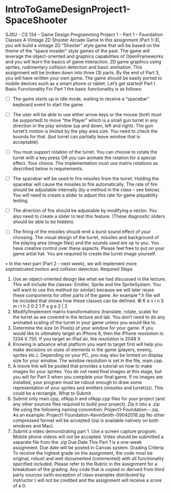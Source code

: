# IntroToGameDesignProject1-SpaceShooter
SJSU - CS 134 – Game Design Programming Project 1 – Part 1 – Foundation Classes
A Vintage 2D Shooter Arcade Game
In this assignment (Part 1-3), you will build a vintage 2D “Shooter” style
game that will be based on the theme of the “space invader” style games
of the past. The game will leverage the object-oriented and graphics
capabilities of OpenFrameworks and you will learn the basics of game
interaction, 2D game graphics using sprites, rudimentary collision
detection and basic animation. This assignment will be broken down into
three (3) parts. By the end of Part 3, you will have written your own game.
The game should be easily ported to mobile devices such as a smart phone
or tablet. Let’s get started!
Part I Basic Functionality
For Part 1 the basic functionality is as follows:
- [ ] The game starts up in idle mode, waiting to receive a “spacebar”
keyboard event to start the game.
- [ ] The user will be able to use either arrow keys or the mouse (both
must be supported) to move “the Player” which is a small gun
turret in any direction in the play window (up and down, left and
right). The gun turret’s motion is limited by the play area size. You
need to check the bounds for that. (but turret can partially leave
window that is acceptable).
- [ ]  You must support rotation of the turret. You can choose to rotate the turret with a key press OR you can
animate the rotation for a special effect. Your choice. The implementation must use matrix rotations as
described below in requirements.
- [ ]  The spacebar will be used to fire missiles from the turret. Holding the spacebar will cause the missiles to
fire automatically. The rate of fire should be adjustable internally (by a method in the class – see
below). You will need to create a slider to adjust this rate for game playability testing.
- [ ]  The direction of fire should be adjustable by modifying a vector. You also need to create a slider to test
this feature. (These diagnostic sliders should be able to be hidden).
- [ ]  The firing of the missiles should emit a burst sound effect of your choosing.
The visual design of the turret, missiles and background of the playing area (image files) and the sounds
used are up to you. You have creative control over these aspects. Please feel free to put on your game
artist hat. You are required to create the turret image yourself.


• In the next part (Part 2 – next week), we will implement more sophisticated motion and collision
detection.
Required Steps
1. Use an object-oriented design like what we had discussed in the lecture. This will include the classes:
Emitter, Sprite and the SpriteSystem. You will want to use this method (or similar) because we will later
reuse these components for other parts of the game. An example *.h file will be included that shows
how these classes can be defined. 
© K e v i n S m i t h 2 0 2 1 P a g e 2 | 2
2. Modify/Implement matrix transformations (translate, rotate, scale) for the turret as we covered in the
lecture and lab. You don’t need to do any animated scaling of the turret in your game unless you would
like to.
3. Determine the size (in Pixels) of your window for your game. If you would like to ultimately target an
iPhone 6, then the iPhone resolution is: 1334 X 750. If you target an iPad air, the resolution is 2048 X
1536. Knowing in advance what platform you want to target first will help you make decisions on sizes
of elements in the game (players, enemy, sprites etc.). Depending on your PC, you may also be limited
on display size for your window. The window resolution is set in the file, main.cpp.
4. A movie link will be posted that provides a tutorial on how to make images for your sprites. You do not
need final images at this stage, but you will for Part 3 when you complete your final game. If no images
are installed, your program must be robust enough to draw some representation of your sprites and
emitters (missiles and turret(s)). This could be a rectangle.
What to Submit
1. Submit only main.cpp, ofApp.h and ofApp.cpp files for your project (and any other sources files required
to build your project). Zip it into a .zip file using the following naming convention:
 Project1-Foundation-<your name>-<date>.zip.
As an example:
Project1-Foundation-KevinSmith-09042018.zip
No other compressed format will be accepted (zip is available natively on both windows and Mac).
2. Submit a video demonstrating part 1. Use a screen capture program. Mobile phone videos will not be
accepted. Video should be submitted a separate file from the .zip
Due Date
This Part 1 is a one-week assignment. Due date will be posted in Canvas system.
Grading Criteria
To receive the highest grade on the assignment, the code most be original, robust and well documented
(commented) with all functionality specified included. Please refer to the Rubric in the assignment for a
breakdown of the grading.
Any code that is copied or derived from third party sources (with exception of class examples distributed by
instructor ) will not be credited and the assignment will receive a score of a 0.
